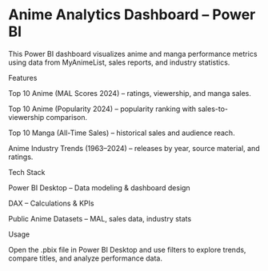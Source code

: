 # 



# Anime Analytics Dashboard – Power BI



This Power BI dashboard visualizes anime and manga performance metrics using data from MyAnimeList, sales reports, and industry statistics.



Features



Top 10 Anime (MAL Scores 2024) – ratings, viewership, and manga sales.



Top 10 Anime (Popularity 2024) – popularity ranking with sales-to-viewership comparison.



Top 10 Manga (All-Time Sales) – historical sales and audience reach.



Anime Industry Trends (1963–2024) – releases by year, source material, and ratings.



Tech Stack



Power BI Desktop – Data modeling \& dashboard design



DAX – Calculations \& KPIs



Public Anime Datasets – MAL, sales data, industry stats



Usage



Open the .pbix file in Power BI Desktop and use filters to explore trends, compare titles, and analyze performance data.

